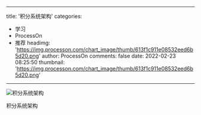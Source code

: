 
---
title: '积分系统架构'
categories: 
 - 学习
 - ProcessOn
 - 推荐
headimg: 'https://img.processon.com/chart_image/thumb/613f1c911e08532eed6b5d20.png'
author: ProcessOn
comments: false
date: 2022-02-23 08:25:50
thumbnail: 'https://img.processon.com/chart_image/thumb/613f1c911e08532eed6b5d20.png'
---

<div>   
<img class="thumb" alt="积分系统架构" src="https://img.processon.com/chart_image/thumb/613f1c911e08532eed6b5d20.png" referrerpolicy="no-referrer">
<p>积分系统架构</p>  
</div>
            